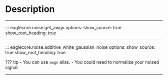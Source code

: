 # Description

---

::: eaglecore.noise.get_awgn
    options:
        show_source: true
        show_root_heading: true

---

::: eaglecore.noise.additive_white_gaussian_noise
    options:
        show_source: true
        show_root_heading: true

??? tip
    - You can use `awgn` alias.
    - You could need to normalize your noised signal.

---